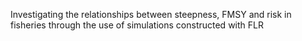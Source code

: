 Investigating the relationships between steepness, FMSY and risk in fisheries through the use of simulations constructed with FLR